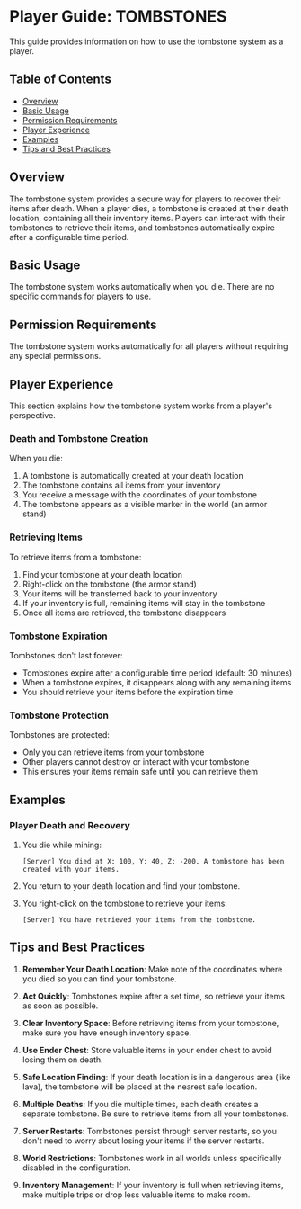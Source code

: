 # Player Guide: TOMBSTONES

This guide provides information on how to use the tombstone system as a player.

## Table of Contents
- [Overview](#overview)
- [Basic Usage](#basic-usage)
- [Permission Requirements](#permission-requirements)
- [Player Experience](#player-experience)
- [Examples](#examples)
- [Tips and Best Practices](#tips-and-best-practices)

## Overview

The tombstone system provides a secure way for players to recover their items after death. When a player dies, a tombstone is created at their death location, containing all their inventory items. Players can interact with their tombstones to retrieve their items, and tombstones automatically expire after a configurable time period.

## Basic Usage

The tombstone system works automatically when you die. There are no specific commands for players to use.

## Permission Requirements

The tombstone system works automatically for all players without requiring any special permissions.

## Player Experience

This section explains how the tombstone system works from a player's perspective.

### Death and Tombstone Creation

When you die:
1. A tombstone is automatically created at your death location
2. The tombstone contains all items from your inventory
3. You receive a message with the coordinates of your tombstone
4. The tombstone appears as a visible marker in the world (an armor stand)

### Retrieving Items

To retrieve items from a tombstone:
1. Find your tombstone at your death location
2. Right-click on the tombstone (the armor stand)
3. Your items will be transferred back to your inventory
4. If your inventory is full, remaining items will stay in the tombstone
5. Once all items are retrieved, the tombstone disappears

### Tombstone Expiration

Tombstones don't last forever:
- Tombstones expire after a configurable time period (default: 30 minutes)
- When a tombstone expires, it disappears along with any remaining items
- You should retrieve your items before the expiration time

### Tombstone Protection

Tombstones are protected:
- Only you can retrieve items from your tombstone
- Other players cannot destroy or interact with your tombstone
- This ensures your items remain safe until you can retrieve them

## Examples

### Player Death and Recovery

1. You die while mining:
   ```
   [Server] You died at X: 100, Y: 40, Z: -200. A tombstone has been created with your items.
   ```

2. You return to your death location and find your tombstone.

3. You right-click on the tombstone to retrieve your items:
   ```
   [Server] You have retrieved your items from the tombstone.
   ```

## Tips and Best Practices

1. **Remember Your Death Location**: Make note of the coordinates where you died so you can find your tombstone.

2. **Act Quickly**: Tombstones expire after a set time, so retrieve your items as soon as possible.

3. **Clear Inventory Space**: Before retrieving items from your tombstone, make sure you have enough inventory space.

4. **Use Ender Chest**: Store valuable items in your ender chest to avoid losing them on death.

5. **Safe Location Finding**: If your death location is in a dangerous area (like lava), the tombstone will be placed at the nearest safe location.

6. **Multiple Deaths**: If you die multiple times, each death creates a separate tombstone. Be sure to retrieve items from all your tombstones.

7. **Server Restarts**: Tombstones persist through server restarts, so you don't need to worry about losing your items if the server restarts.

8. **World Restrictions**: Tombstones work in all worlds unless specifically disabled in the configuration.

9. **Inventory Management**: If your inventory is full when retrieving items, make multiple trips or drop less valuable items to make room.